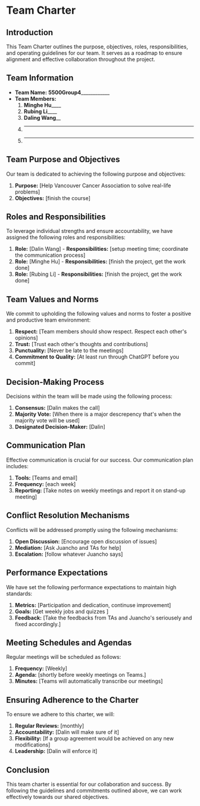 # Team Charter

## Introduction
This Team Charter outlines the purpose, objectives, roles, responsibilities, and operating guidelines for our team. 
It serves as a roadmap to ensure alignment and effective collaboration throughout the project.

## Team Information
- **Team Name:** __5500Group4______________
- **Team Members:**
  1. ______Minghe Hu__________
  2. ______Rubing Li__________
  3. ______Daling Wang________
  4. _________________________
  5. _________________________

## Team Purpose and Objectives
Our team is dedicated to achieving the following purpose and objectives:
1. **Purpose:** [Help Vancouver Cancer Association to solve real-life problems]
2. **Objectives:** [finish the course]

## Roles and Responsibilities
To leverage individual strengths and ensure accountability, we have assigned the following roles and responsibilities:
1. **Role:** [Dalin Wang] - **Responsibilities:** [setup meeting time; coordinate the communication process]
2. **Role:** [Minghe Hu] - **Responsibilities:** [finish the project, get the work done]
3. **Role:** [Rubing Li] - **Responsibilities:** [finish the project, get the work done]

## Team Values and Norms
We commit to upholding the following values and norms to foster a positive and productive team environment:
1. **Respect:** [Team members should show respect. Respect each other's opinions]
2. **Trust:** [Trust each other's thoughts and contributions]
3. **Punctuality:** [Never be late to the meetings]
4. **Commitment to Quality:** [At least run through ChatGPT before you commit]

## Decision-Making Process
Decisions within the team will be made using the following process:
1. **Consensus:** [Dalin makes the call]
2. **Majority Vote:** [When there is a major descrepency that's when the majority vote will be used]
3. **Designated Decision-Maker:** [Dalin]

## Communication Plan
Effective communication is crucial for our success. Our communication plan includes:
1. **Tools:** [Teams and email]
2. **Frequency:** [each week]
3. **Reporting:** [Take notes on weekly meetings and report it on stand-up meeting]

## Conflict Resolution Mechanisms
Conflicts will be addressed promptly using the following mechanisms:
1. **Open Discussion:** [Encourage open discussion of issues]
2. **Mediation:** [Ask Juancho and TAs for help]
3. **Escalation:** [follow whatever Juancho says]

## Performance Expectations
We have set the following performance expectations to maintain high standards:
1. **Metrics:** [Participation and dedication, continuse improvement]
2. **Goals:** [Get weekly jobs and quizzes ]
3. **Feedback:** [Take the feedbacks from TAs and Juancho's seriousely and fixed accordingly.]

## Meeting Schedules and Agendas
Regular meetings will be scheduled as follows:
1. **Frequency:** [Weekly]
2. **Agenda:** [shortly before weekly meetings on Teams.]
3. **Minutes:** [Teams will automatically transcribe our meetings]

## Ensuring Adherence to the Charter
To ensure we adhere to this charter, we will:
1. **Regular Reviews:** [monthly]
2. **Accountability:** [Dalin will make sure of it]
3. **Flexibility:** [If a group agreement would be achieved on any new modifications]
4. **Leadership:** [Dalin will enforce it]

## Conclusion
This team charter is essential for our collaboration and success. 
By following the guidelines and commitments outlined above, we can work effectively towards our shared objectives.
